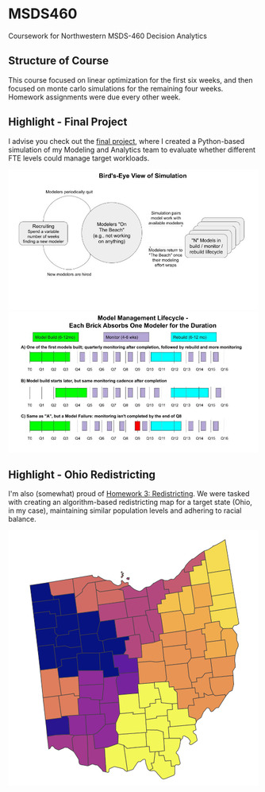 # MSDS460
Coursework for Northwestern MSDS-460 Decision Analytics

## Structure of Course

This course focused on linear optimization for the first six weeks, and then focused on monte carlo simulations for the remaining four weeks.  Homework assignments were due every other week.

## Highlight - Final Project

I advise you check out the [final project](https://github.com/weswest/MSDS460/tree/master/Wk10%20Final%20Project), where I created a Python-based simulation of my Modeling and Analytics team to evaluate whether different FTE levels could manage target workloads.

![Summ1](https://github.com/weswest/MSDS460/blob/master/Wk10%20Final%20Project/Graphs/MSDS460%20Final%20Project%20Diagram1.jpg)
![Summ2](https://github.com/weswest/MSDS460/blob/master/Wk10%20Final%20Project/Graphs/MSDS460%20Final%20Project%20Diagram2.jpg)

## Highlight - Ohio Redistricting
I'm also (somewhat) proud of [Homework 3: Redistricting](https://github.com/weswest/MSDS460/tree/master/For%20Github/MSDS460%20-%20Decision%20Analytics/HW3%20-%20Ohio%20Redistricting).  We were tasked with creating an algorithm-based redistricting map for a target state (Ohio, in my case), maintaining similar population levels and adhering to racial balance.

![Result](https://github.com/weswest/MSDS460/blob/master/For%20Github/MSDS460%20-%20Decision%20Analytics/HW3%20-%20Ohio%20Redistricting/Contiguous%205%20100.png)
